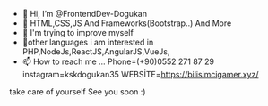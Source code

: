 - 👋 Hi, I’m @FrontendDev-Dogukan 
- 👀  HTML,CSS,JS And Frameworks(Bootstrap..) And More
- 🌱 I'm trying to improve myself
- 💞️other languages i am interested in PHP,NodeJs,ReactJS,AngularJS,VueJs,
- 📫 How to reach me ... Phone=(+90)0552 271 87 29
                          instagram=kskdogukan35
                          WEBSİTE=https://bilisimcigamer.xyz/
                          

take care of yourself See you soon :)

<!--- 
FrontendDev-Dogukan/FrontendDev-Dogukan is a ✨ special ✨ repository because its `README.md` (this file) appears on your GitHub profile.
You can click the Preview link to take a look at your changes.
--->
